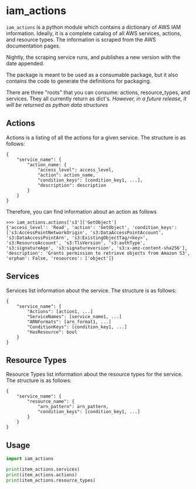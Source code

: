 # iam_actions

`iam_actions` is a python module which contains a dictionary of AWS IAM information. Ideally, it is a complete catalog of all AWS services, actions, and resource types. The information is scraped from the AWS documentation pages.

Nightly, the scraping service runs, and publishes a new version with the date appended. 

The package is meant to be used as a consumable package, but it also contains the code to generate the definitions for packaging.

There are three "roots" that you can consume: actions, resource_types, and services. They all currently return as dict's. *However, in a future release, it will be returned as python data structures*

## Actions

Actions is a listing of all the actions for a given service. The structure is as follows:
```
{
    "service_name": {
        "action_name: {
            "access_level": access_level,
            "action": action_name,
            "condition_keys": [condition_key1, ...],
            "description": description
        }
    }
}
```

Therefore, you can find information about an action as follows

```
>>> iam_actions.actions['s3']['GetObject']
{'access_level': 'Read', 'action': 'GetObject', 'condition_keys': ['s3:AccessPointNetworkOrigin', 's3:DataAccessPointAccount', 's3:DataAccessPointArn', 's3:ExistingObjectTag/<key>', 's3:ResourceAccount', 's3:TlsVersion', 's3:authType', 's3:signatureAge', 's3:signatureversion', 's3:x-amz-content-sha256'], 'description': 'Grants permission to retrieve objects from Amazon S3', 'orphan': False, 'resources': ['object']}
```

## Services

Services list information about the service. The structure is as follows:

```
{
    "service_name": {
        "Actions": [action1, ...]
        "ServiceNames": [service_name1, ...]
        "ARNFormats": [arn_format1, ...]
        "ConditionKeys": [condition_key1, ...]
        "HasResource": bool
    }
}
```

## Resource Types

Resource Types list information about the resource types for the service. The structure is as follows:

```
{
    "service_name": {
        "resource_name": {
            "arn_pattern": arn_pattern,
            "condition_keys": [condition_key1, ...]
        }
    }
}
```

## Usage

```python
import iam_actions

print(item_actions.services)
print(item_actions.actions)
print(item_actions.resource_types)
```
